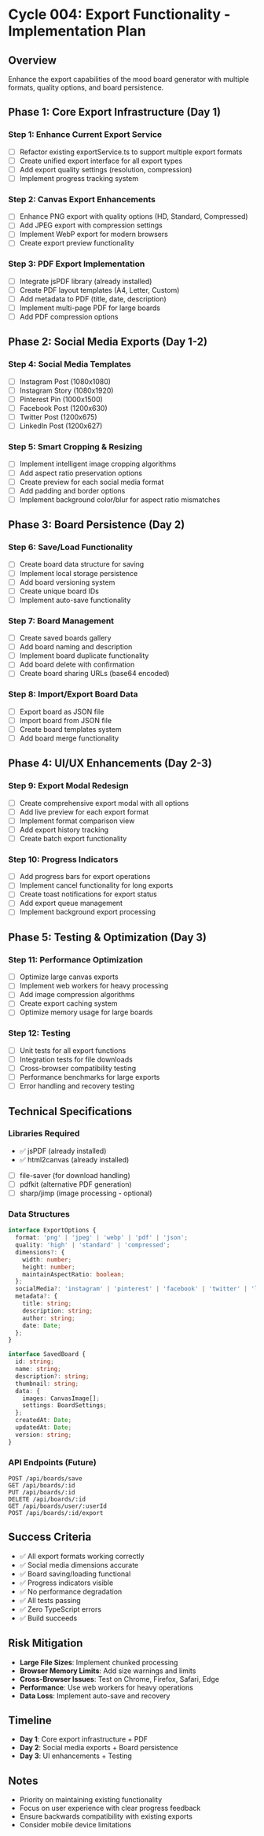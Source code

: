 # Cycle 004: Export Functionality - Implementation Plan

## Overview
Enhance the export capabilities of the mood board generator with multiple formats, quality options, and board persistence.

## Phase 1: Core Export Infrastructure (Day 1)

### Step 1: Enhance Current Export Service
- [ ] Refactor existing exportService.ts to support multiple export formats
- [ ] Create unified export interface for all export types
- [ ] Add export quality settings (resolution, compression)
- [ ] Implement progress tracking system

### Step 2: Canvas Export Enhancements
- [ ] Enhance PNG export with quality options (HD, Standard, Compressed)
- [ ] Add JPEG export with compression settings
- [ ] Implement WebP export for modern browsers
- [ ] Create export preview functionality

### Step 3: PDF Export Implementation
- [ ] Integrate jsPDF library (already installed)
- [ ] Create PDF layout templates (A4, Letter, Custom)
- [ ] Add metadata to PDF (title, date, description)
- [ ] Implement multi-page PDF for large boards
- [ ] Add PDF compression options

## Phase 2: Social Media Exports (Day 1-2)

### Step 4: Social Media Templates
- [ ] Instagram Post (1080x1080)
- [ ] Instagram Story (1080x1920)
- [ ] Pinterest Pin (1000x1500)
- [ ] Facebook Post (1200x630)
- [ ] Twitter Post (1200x675)
- [ ] LinkedIn Post (1200x627)

### Step 5: Smart Cropping & Resizing
- [ ] Implement intelligent image cropping algorithms
- [ ] Add aspect ratio preservation options
- [ ] Create preview for each social media format
- [ ] Add padding and border options
- [ ] Implement background color/blur for aspect ratio mismatches

## Phase 3: Board Persistence (Day 2)

### Step 6: Save/Load Functionality
- [ ] Create board data structure for saving
- [ ] Implement local storage persistence
- [ ] Add board versioning system
- [ ] Create unique board IDs
- [ ] Implement auto-save functionality

### Step 7: Board Management
- [ ] Create saved boards gallery
- [ ] Add board naming and description
- [ ] Implement board duplicate functionality
- [ ] Add board delete with confirmation
- [ ] Create board sharing URLs (base64 encoded)

### Step 8: Import/Export Board Data
- [ ] Export board as JSON file
- [ ] Import board from JSON file
- [ ] Create board templates system
- [ ] Add board merge functionality

## Phase 4: UI/UX Enhancements (Day 2-3)

### Step 9: Export Modal Redesign
- [ ] Create comprehensive export modal with all options
- [ ] Add live preview for each export format
- [ ] Implement format comparison view
- [ ] Add export history tracking
- [ ] Create batch export functionality

### Step 10: Progress Indicators
- [ ] Add progress bars for export operations
- [ ] Implement cancel functionality for long exports
- [ ] Create toast notifications for export status
- [ ] Add export queue management
- [ ] Implement background export processing

## Phase 5: Testing & Optimization (Day 3)

### Step 11: Performance Optimization
- [ ] Optimize large canvas exports
- [ ] Implement web workers for heavy processing
- [ ] Add image compression algorithms
- [ ] Create export caching system
- [ ] Optimize memory usage for large boards

### Step 12: Testing
- [ ] Unit tests for all export functions
- [ ] Integration tests for file downloads
- [ ] Cross-browser compatibility testing
- [ ] Performance benchmarks for large exports
- [ ] Error handling and recovery testing

## Technical Specifications

### Libraries Required
- ✅ jsPDF (already installed)
- ✅ html2canvas (already installed)
- [ ] file-saver (for download handling)
- [ ] pdfkit (alternative PDF generation)
- [ ] sharp/jimp (image processing - optional)

### Data Structures

```typescript
interface ExportOptions {
  format: 'png' | 'jpeg' | 'webp' | 'pdf' | 'json';
  quality: 'high' | 'standard' | 'compressed';
  dimensions?: {
    width: number;
    height: number;
    maintainAspectRatio: boolean;
  };
  socialMedia?: 'instagram' | 'pinterest' | 'facebook' | 'twitter' | 'linkedin';
  metadata?: {
    title: string;
    description: string;
    author: string;
    date: Date;
  };
}

interface SavedBoard {
  id: string;
  name: string;
  description?: string;
  thumbnail: string;
  data: {
    images: CanvasImage[];
    settings: BoardSettings;
  };
  createdAt: Date;
  updatedAt: Date;
  version: string;
}
```

### API Endpoints (Future)
```
POST /api/boards/save
GET /api/boards/:id
PUT /api/boards/:id
DELETE /api/boards/:id
GET /api/boards/user/:userId
POST /api/boards/:id/export
```

## Success Criteria
- ✅ All export formats working correctly
- ✅ Social media dimensions accurate
- ✅ Board saving/loading functional
- ✅ Progress indicators visible
- ✅ No performance degradation
- ✅ All tests passing
- ✅ Zero TypeScript errors
- ✅ Build succeeds

## Risk Mitigation
- **Large File Sizes**: Implement chunked processing
- **Browser Memory Limits**: Add size warnings and limits
- **Cross-Browser Issues**: Test on Chrome, Firefox, Safari, Edge
- **Performance**: Use web workers for heavy operations
- **Data Loss**: Implement auto-save and recovery

## Timeline
- **Day 1**: Core export infrastructure + PDF
- **Day 2**: Social media exports + Board persistence
- **Day 3**: UI enhancements + Testing

## Notes
- Priority on maintaining existing functionality
- Focus on user experience with clear progress feedback
- Ensure backwards compatibility with existing exports
- Consider mobile device limitations